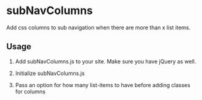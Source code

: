 subNavColumns
=============

Add css columns to sub navigation when there are more than x list items.


Usage
------

1. Add subNavColumns.js to your site. Make sure you have jQuery as well.

<!-- Link to subNavColumns.js -->
<script src="js/subNavColumns.js"></script>



2. Initialize subNavColumns.js 

<script>
	// Init subNavColumns
	$('.main-nav').subNavColumns();
</script>



3. Pass an option for how many list-items to have before adding classes for columns

<script>
	// Init subNavColumns
	$('.main-nav').subNavColumns({
		minLength:'5'
	});
</script>

